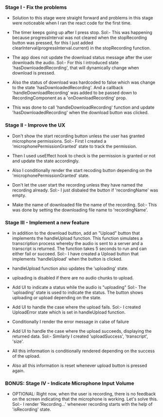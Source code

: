 ### Stage I - Fix the problems
- Solution to this stage were straight forward and problems in this stage were noticeable when I ran the react code for the first time.

- The timer keeps going up after I press stop.
Sol:- This was happening because progressInterval was not cleared when the stopRecording button was pressed, for this I just added clearInterval(progressInterval.current) in the stopRecording function.
- The app does not update the download status message after the user downloads the audio.
Sol:- For this I introduced state 'hasDownloadedRecording', that will dynamically change when download is pressed. 
- Also the status of download was hardcoded to false which was change to the state 'hasDownloadedRecording'. And a callback 'handleDownloadRecording' was added to be passed down to RecordingComponent as a 'onDownloadRecording' prop.
- This was done to call 'handleDownloadRecording' function and update 'hasDownloadedRecording' when the download button was clicked.

### Stage II - Improve the UX

- Don't show the start recording button unless the user has granted microphone permissions.
Sol:- First I created a 'microphonePermissionGranted' state to track the permission.
- Then I used useEffect hook to check is the permission is granted or not and update the state accordingly.
- Also I conditionally render the start recoding button depending on the 'microphonePermissionGranted' state. 


- Don't let the user start the recording unless they have named the recording already.
Sol:- I just disbaled the button if 'recordingName' was empty.

- Make the name of downloaded file the name of the recording.
Sol:- This was done by setting the downloading file name to 'recordingName'.

### Stage III - Implement a new feature

- In addition to the download button, add an "Upload" button that implements the handleUpload function.
  This function simulates a transcription process whereby the audio is sent to a server and a transcript is returned.
  The function takes 5 seconds to run and can either fail or succeed.
Sol:- I have created a Upload button that implements 'handleUpload' when the button is clicked. 
- handleUpload function also updates the 'uploading' state.
- uploading is disabled if there are no audio chunks to upload.

- Add UI to indicate a status while the audio is "uploading"
Sol:- The 'uploading' state is used to indicate the status. The button shows uploading or upload depending on the state.

- Add UI to handle the case where the upload fails.
Sol:- I created UploadError state which is set in handleUpload function. 
- Conditionally I render the error message in calse of failure


- Add UI to handle the case where the upload succeeds, displaying the returned data.
Sol:- Similarly I created 'uploadSuccess', 'transcript', 'size'. 
- All this information is conditionally rendered depending on the success of the upload.
- Also all this information is reset whenever upload button is pressed again. 

### BONUS: Stage IV - Indicate Microphone Input Volume

- OPTIONAL: Right now, when the user is recording, there is no feedback on the screen indicating that the microphone is working. Let's solve this.
Sol:- I render 'Recording...' whenever recording starts with the help of 'isRecording' state.
